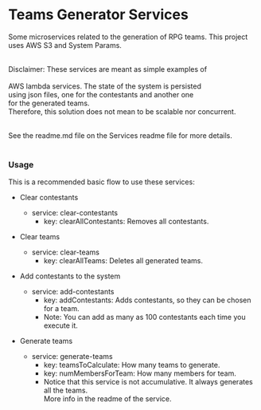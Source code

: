 Teams Generator Services
=======================================

Some microservices related to the generation of RPG teams.
This project uses AWS S3 and System Params. <br /> <br />

  Disclaimer: These services are meant as simple examples of <br />  
  AWS lambda services. The state of the system is persisted <br />
  using json files, one for the contestants and another one <br />
  for the generated teams. <br />
  Therefore, this solution does not mean to be scalable nor concurrent.
<br /> <br />

See the readme.md file on the Services readme file for more details.
<br /> <br />


### Usage

This is a recommended basic flow to use these services:

* Clear contestants
  * service: clear-contestants
    * key: clearAllContestants: Removes all contestants.

* Clear teams
  * service: clear-teams
    * key: clearAllTeams: Deletes all generated teams.

* Add contestants to the system
  * service: add-contestants
    * key: addContestants: Adds contestants, so they can be chosen for a team.
    * Note: You can add as many as 100 contestants each time you execute it.

* Generate teams
  * service: generate-teams
    * key: teamsToCalculate: How many teams to generate.
    * key: numMembersForTeam: How many members for team.
    * Notice that this service is not accumulative. It always generates all the teams. <br />
      More info in the readme of the service.

